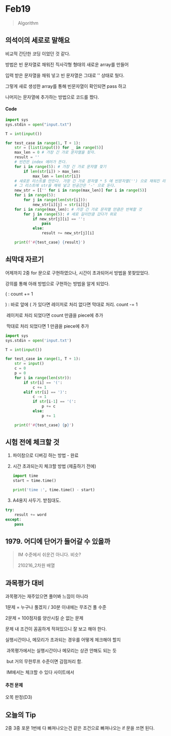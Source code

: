 # Feb19

> Algorithm

## 의석이의 세로로 말해요

비교적 간단한 코딩 이었던 것 같다.

방법은 빈 문자열로 채워진 직사각형 형태의 새로운 array를 만들어

입력 받은 문자열을 채워 넣고 빈 문자열은 그대로 '' 상태로 뒀다.



그렇게 새로 생성한 array를 통해 빈문자열이 확인되면 pass 하고

나머지는 문자열에 추가하는 방법으로 코드를 짰다.

#### Code

```python
import sys
sys.stdin = open("input.txt")

T = int(input())

for test_case in range(1, T + 1):
    str = [list(input()) for _ in range(5)]
    max_len = 0 # 가장 긴 가로 문자열을 찾자.
    result = ''
    # 빈칸은 index 에러가 뜬다.
    for i in range(5): # 가장 긴 가로 문자열 찾기
        if len(str[i]) > max_len:
            max_len = len(str[i])
    # 새로운 리스트를 만든다. 가장 긴 가로 문자열 * 5 에 빈문자열('') 으로 채워진 리스트
    # 그 리스트에 str을 채워 넣고 빈공간은 '-' 으로 둔다.
    new_str = [['' for i in range(max_len)] for i in range(5)]
    for i in range(5):
        for j in range(len(str[i])):
            new_str[i][j] = str[i][j]
    for i in range(max_len): # 가장 긴 가로 문자열 만큼은 반복할 것
        for j in range(5): # 세로 길이만큼 갔다가 위로
            if new_str[j][i] == '':
                pass
            else:
                result += new_str[j][i]

    print(f'#{test_case} {result}')
```



## 쇠막대 자르기

어제까지 2중 for 문으로 구현하였으나, 시간이 초과되어서 방법을 못찾았었다.

강의를 통해 아래 방법으로 구현하는 방법을 알게 되었다.



( : count += 1

) : 바로 앞에 ( 가 있다면 레이저로 처리 없다면 막대로 처리. count -= 1

​	레이저로 처리 되었다면 count 만큼을 piece에 추가

​	막대로 처리 되었다면 1 만큼을 piece에 추가

```python
import sys
sys.stdin = open('input.txt')

T = int(input())

for test_case in range(1, T + 1):
    str = input()
    c = 0
    p = 0
    for i in range(len(str)):
        if str[i] == '(':
            c += 1
        elif str[i] == ')':
            c -= 1
            if str[i-1] == '(':
                p += c
            else:
                p += 1

    print(f'#{test_case} {p}')
```







## 시험 전에 체크할 것

1. 파이참으로 디버깅 하는 방법 - 완료

2. 시간 초과되는지 체크할 방법 (제출하기 전에)

   ```python
   import time
   start = time.time()
   
   print('time :', time.time() - start)
   ```

   

3. A4용지 사두기. 받침대도.



```python
try:
	result += word
except:
	pass
```





## 1979. 어디에 단어가 들어갈 수 있을까

> IM 수준에서 쉬운건 아니다. 비슷?
>
> 210216_2차원 배열







## 과목평가 대비

과목평가는 재주있으면 풀어봐 느낌이 아니라

1문제 = 누구나 풀겠지 / 30분 이내에는 무조건 풀 수준

2문제 = 100점자를 양산시킬 순 없는 문제



문제 내 조건이 꼼꼼하게 적혀있으니 잘 보고 해야 한다.



실행시간이나, 메모리가 초과되는 경우를 어떻게 체크해야 할지

​	과목평가에서는 실행시간이나 메모리는 상관 안해도 되는 듯

​		but 거의 무한루프 수준이면 감점처리 함.

​	IM에서는 체크할 수 있다 사이트에서



#### 추천 문제

오목 판정(D3)





## 오늘의 Tip

2중 3중 포문 1번에 다 빠져나오는건 같은 조건으로 빠져나오는 if 문을 쓰면 된다.